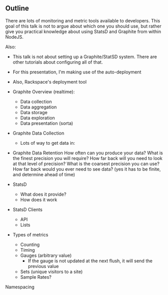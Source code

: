 ## Outline


There are lots of monitoring and metric tools available to developers.  This goal of this talk is not to argue about which one you should use, but rather give you practical knowledge about using StatsD and Graphite from within NodeJS.

Also:
* This talk is not about setting up a Graphite/StatSD system.  There are other tutorials about configuring all of that.
* For this presentation, I'm making use of the auto-deployment 
* Also, Rackspace's deployment tool

* Graphite Overview
 (realtime):
  * Data collection
  * Data aggregation
  * Data storage
  * Data exploration
  * Data presentation (sorta)
  
  
* Graphite Data Collection
  * Lots of way to get data in:
  
* Graphite Data Retention
How often can you produce your data?
What is the finest precision you will require?
How far back will you need to look at that level of precision?
What is the coarsest precision you can use?
How far back would you ever need to see data? (yes it has to be finite, and determine ahead of time)
    

* StatsD 
  * What does it provide?
  * How does it work
  
* StatsD Clients
  * API
  * Lists
  
  
* Types of metrics
  * Counting
  * Timing
  * Gauges (arbitrary value)
    * If the gauge is not updated at the next flush, it will send the previous value
  * Sets (unique visitors to a site)
  * Sample Rates?


Namespacing

